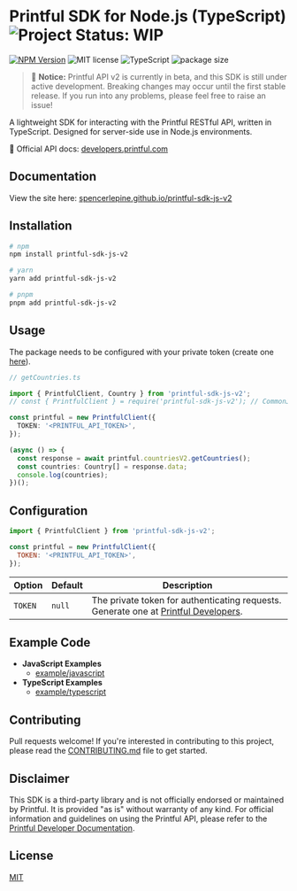 # Printful SDK for Node.js (TypeScript) ![Project Status: WIP](https://www.repostatus.org/badges/latest/wip.svg)

[![NPM Version](https://img.shields.io/npm/v/printful-sdk-js-v2)](https://www.npmjs.com/package/printful-sdk-js-v2)
![MIT license](https://img.shields.io/badge/License-MIT-blue.svg) ![TypeScript](https://img.shields.io/badge/TypeScript-Ready-green.svg)
![package size](https://img.shields.io/bundlephobia/minzip/printful-sdk-js-v2)

> 📢 **Notice:** Printful API v2 is currently in beta, and this SDK is still under active development. Breaking changes may occur until the first stable release. If you run into
> any problems, please feel free to raise an issue!

A lightweight SDK for interacting with the Printful RESTful API, written in TypeScript. Designed for server-side use in Node.js environments.

🔗 Official API docs: [developers.printful.com](https://developers.printful.com)

## Documentation

View the site here: [spencerlepine.github.io/printful-sdk-js-v2](https://spencerlepine.github.io/printful-sdk-js-v2/classes/PrintfulClient.html)

## Installation

```sh
# npm
npm install printful-sdk-js-v2

# yarn
yarn add printful-sdk-js-v2

# pnpm
pnpm add printful-sdk-js-v2
```

## Usage

The package needs to be configured with your private token (create one [here](https://developers.printful.com/tokens)).

```ts
// getCountries.ts

import { PrintfulClient, Country } from 'printful-sdk-js-v2';
// const { PrintfulClient } = require('printful-sdk-js-v2'); // CommonJS

const printful = new PrintfulClient({
  TOKEN: '<PRINTFUL_API_TOKEN>',
});

(async () => {
  const response = await printful.countriesV2.getCountries();
  const countries: Country[] = response.data;
  console.log(countries);
})();
```

## Configuration

```js
import { PrintfulClient } from 'printful-sdk-js-v2';

const printful = new PrintfulClient({
  TOKEN: '<PRINTFUL_API_TOKEN>',
});
```

| Option  | Default | Description                                                                                                                   |
| ------- | ------- | ----------------------------------------------------------------------------------------------------------------------------- |
| `TOKEN` | `null`  | The private token for authenticating requests. Generate one at [Printful Developers](https://developers.printful.com/tokens). |

## Example Code

- **JavaScript Examples**
  - [example/javascript](https://github.com/spencerlepine/printful-sdk-js-v2/tree/main/examples/typescript)
- **TypeScript Examples**
  - [example/typescript](https://github.com/spencerlepine/printful-sdk-js-v2/tree/main/examples/javascript)

## Contributing

Pull requests welcome! If you're interested in contributing to this project, please read the [CONTRIBUTING.md](./CONTRIBUTING.md) file to get started.

## Disclaimer

This SDK is a third-party library and is not officially endorsed or maintained by Printful. It is provided "as is" without warranty of any kind. For official information and
guidelines on using the Printful API, please refer to the [Printful Developer Documentation](https://developers.printful.com/).

## License

[MIT](./LICENSE)

